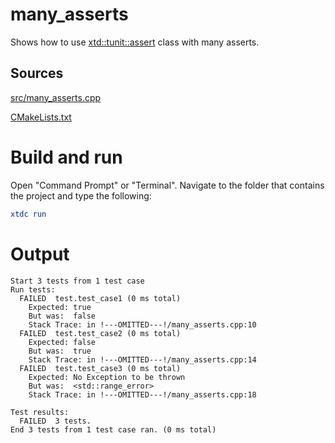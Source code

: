 # many_asserts

Shows how to use [xtd::tunit::assert](../../../../src/xtd.tunit/include/xtd/tunit/assert.h) class with many asserts.

## Sources

[src/many_asserts.cpp](src/many_asserts.cpp)

[CMakeLists.txt](CMakeLists.txt)

# Build and run

Open "Command Prompt" or "Terminal". Navigate to the folder that contains the project and type the following:

```cmake
xtdc run
```

# Output

```
Start 3 tests from 1 test case
Run tests:
  FAILED  test.test_case1 (0 ms total)
    Expected: true
    But was:  false
    Stack Trace: in !---OMITTED---!/many_asserts.cpp:10
  FAILED  test.test_case2 (0 ms total)
    Expected: false
    But was:  true
    Stack Trace: in !---OMITTED---!/many_asserts.cpp:14
  FAILED  test.test_case3 (0 ms total)
    Expected: No Exception to be thrown
    But was:  <std::range_error>
    Stack Trace: in !---OMITTED---!/many_asserts.cpp:18

Test results:
  FAILED  3 tests.
End 3 tests from 1 test case ran. (0 ms total)
```
